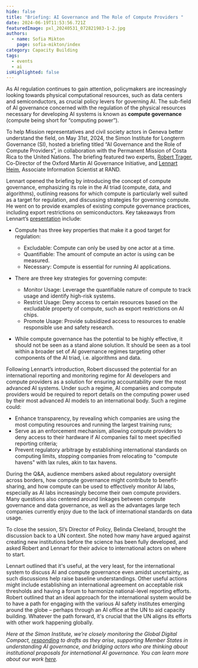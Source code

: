 ```yaml
---
hide: false
title: "Briefing: AI Governance and The Role of Compute Providers "
date: 2024-06-19T11:53:56.721Z
featuredImage: pxl_20240531_072821983-1-2.jpg
authors:
  - name: Sofia Mikton
    page: sofia-mikton/index
category: Capacity Building
tags:
  - events
  - ai
isHighlighted: false
---
```

As AI regulation continues to gain attention, policymakers are increasingly looking towards physical computational resources, such as data centers and semiconductors, as crucial policy levers for governing AI. The sub-field of AI governance concerned with the regulation of the physical resources necessary for developing AI systems is known as **compute governance** (compute being short for “computing power”). 

To help Mission representatives and civil society actors in Geneva better understand the field, on May 31st, 2024, the Simon Institute for Longterm Governance (SI), hosted a briefing titled “AI Governance and the Role of Compute Providers”, in collaboration with the Permanent Mission of Costa Rica to the United Nations. The briefing featured two experts, [Robert Trager](https://www.oxfordmartin.ox.ac.uk/people/professor-robert-trager), Co-Director of the Oxford Martin AI Governance Initiative, and [Lennart Heim](https://heim.xyz/), Associate Information Scientist at RAND. 

Lennart opened the briefing by introducing the concept of compute governance, emphasizing its role in the AI triad (compute, data, and algorithms), outlining reasons for which compute is particularly well suited as a target for regulation, and discussing strategies for governing compute. He went on to provide examples of existing compute governance practices, including export restrictions on semiconductors. Key takeaways from Lennart’s [presentation](https://blog.heim.xyz/presentation-on-introduction-to-compute-governance/) include: 

* Compute has three key properties that make it a good target for regulation: 

  * Excludable: Compute can only be used by one actor at a time.
  * Quantifiable: The amount of compute an actor is using can be measured.
  * Necessary: Compute is essential for running AI applications.
* There are three key strategies for governing compute: 

  * Monitor Usage: Leverage the quantifiable nature of compute to track usage and identify high-risk systems.
  * Restrict Usage: Deny access to certain resources based on the excludable property of compute, such as export restrictions on AI chips.
  * Promote Usage: Provide subsidized access to resources to enable responsible use and safety research.
* While compute governance has the potential to be highly effective, it should not be seen as a stand alone solution. It should be seen as a tool within a broader set of AI governance regimes targeting other components of the AI triad, i.e. algorithms and data.

Following Lennart’s introduction, Robert discussed the potential for an international reporting and monitoring regime for AI developers and compute providers as a solution for ensuring accountability over the most advanced AI systems. Under such a regime, AI companies and compute providers would be required to report details on the computing power used by their most advanced AI models to an international body. Such a regime could: 

* Enhance transparency, by revealing which companies are using the most computing resources and running the largest training runs;
* Serve as an enforcement mechanism, allowing compute providers to deny access to their hardware if AI companies fail to meet specified reporting criteria;
* Prevent regulatory arbitrage by establishing international standards on computing limits, stopping companies from relocating to "compute havens" with lax rules, akin to tax havens.

During the Q&A, audience members asked about regulatory oversight across borders, how compute governance might contribute to benefit-sharing, and how compute can be used to effectively monitor AI labs, especially as AI labs increasingly become their own compute providers. Many questions also centered around linkages between compute governance and data governance, as well as the advantages large tech companies currently enjoy due to the lack of international standards on data usage.

To close the session, SI’s Director of Policy, Belinda Cleeland, brought the discussion back to a UN context. She noted how many have argued against creating new institutions before the science has been fully developed, and asked Robert and Lennart for their advice to international actors on where to start.

Lennart outlined that it's useful, at the very least, for the international system to discuss AI and compute governance even amidst uncertainty, as such discussions help raise baseline understandings. Other useful actions might include establishing an international agreement on acceptable risk thresholds and having a forum to harmonize national-level reporting efforts. Robert outlined that an ideal approach for the international system would be to have a path for engaging with the various AI safety institutes emerging around the globe – perhaps through an AI office at the UN to aid capacity building. Whatever the path forward, it's crucial that the UN aligns its efforts with other work happening globally.

*Here at the Simon Institute, we’re closely monitoring the Global Digital Compact, [responding](https://www.simoninstitute.ch/blog/post/response-to-revision-1-of-the-global-digital-compact-implications-for-ai-governance/) to drafts as they arise, supporting Member States in understanding AI governance, and bridging actors who are thinking about institutional proposals for international AI governance. You can learn more about our work [here](https://www.simoninstitute.ch/blog/).*